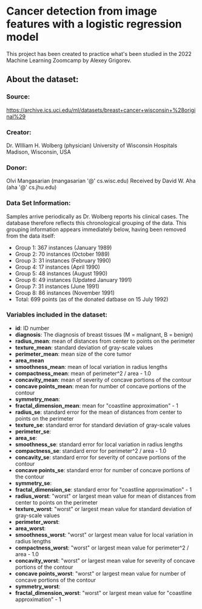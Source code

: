 # Cancer detection from image features with a logistic regression model

This project has been created to practice what's been studied in the 2022 Machine Learning Zoomcamp by Alexey Grigorev.

## About the dataset:

### Source: 
https://archive.ics.uci.edu/ml/datasets/breast+cancer+wisconsin+%28original%29

### Creator:
Dr. WIlliam H. Wolberg (physician)
University of Wisconsin Hospitals
Madison, Wisconsin, USA

### Donor:
Olvi Mangasarian (mangasarian '@' cs.wisc.edu)
Received by David W. Aha (aha '@' cs.jhu.edu)

### Data Set Information:
Samples arrive periodically as Dr. Wolberg reports his clinical cases. The database therefore reflects this chronological grouping of the data. This grouping information appears immediately below, having been removed from the data itself:

- Group 1: 367 instances (January 1989)
- Group 2: 70 instances (October 1989)
- Group 3: 31 instances (February 1990)
- Group 4: 17 instances (April 1990)
- Group 5: 48 instances (August 1990)
- Group 6: 49 instances (Updated January 1991)
- Group 7: 31 instances (June 1991)
- Group 8: 86 instances (November 1991)
- Total: 699 points (as of the donated datbase on 15 July 1992)

### Variables included in the dataset:
- **id**: ID number
- **diagnosis**: The diagnosis of breast tissues (M = malignant, B = benign)
- **radius_mean**: mean of distances from center to points on the perimeter
- **texture_mean**: standard deviation of gray-scale values
- **perimeter_mean**: mean size of the core tumor
- **area_mean** 
- **smoothness_mean**: mean of local variation in radius lengths
- **compactness_mean**: mean of perimeter^2 / area - 1.0
- **concavity_mean**: mean of severity of concave portions of the contour
- **concave points_mean**: mean for number of concave portions of the contour
- **symmetry_mean**: 
- **fractal_dimension_mean**: mean for "coastline approximation" - 1
- **radius_se**: standard error for the mean of distances from center to points on the perimeter
- **texture_se**: standard error for standard deviation of gray-scale values
- **perimeter_se**:
- **area_se**:
- **smoothness_se**: standard error for local variation in radius lengths
- **compactness_se**: standard error for perimeter^2 / area - 1.0
- **concavity_se**: standard error for severity of concave portions of the contour
- **concave points_se**: standard error for number of concave portions of the contour
- **symmetry_se**: 
- **fractal_dimension_se**: standard error for "coastline approximation" - 1
- **radius_worst**: "worst" or largest mean value for mean of distances from center to points on the perimeter
- **texture_worst**: "worst" or largest mean value for standard deviation of gray-scale values
- **perimeter_worst**:
- **area_worst**:
- **smoothness_worst**: "worst" or largest mean value for local variation in radius lengths
- **compactness_worst**: "worst" or largest mean value for perimeter^2 / area - 1.0
- **concavity_worst**: "worst" or largest mean value for severity of concave portions of the contour
- **concave points_worst**: "worst" or largest mean value for number of concave portions of the contour
- **symmetry_worst**:
- **fractal_dimension_worst**: "worst" or largest mean value for "coastline approximation" - 1
